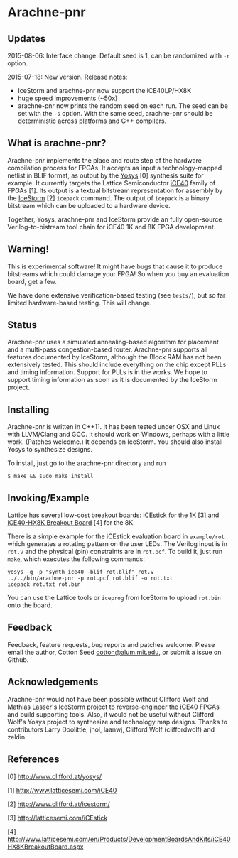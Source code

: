 # Arachne-pnr

## Updates

2015-08-06: Interface change: Default seed is 1, can be randomized with `-r` option.

2015-07-18: New version.  Release notes:
* IceStorm and arachne-pnr now support the iCE40LP/HX8K
* huge speed improvements (~50x)
* arachne-pnr now prints the random seed on each run.  The seed can be set with the `-s` option.  With the same seed, arachne-pnr should be deterministic across platforms and C++ compilers.

## What is arachne-pnr?

Arachne-pnr implements the place and route step of the hardware
compilation process for FPGAs.  It accepts as input a
technology-mapped netlist in BLIF format, as output by the
[Yosys](http://www.clifford.at/yosys/) [0] synthesis suite for
example.  It currently targets the Lattice Semiconductor
[iCE40](http://www.latticesemi.com/iCE40) family of FPGAs [1].  Its
output is a textual bitstream representation for assembly by the
[IceStorm](http://www.clifford.at/icestorm/) [2] `icepack` command.
The output of `icepack` is a binary bitstream which can be uploaded to
a hardware device.

Together, Yosys, arachne-pnr and IceStorm provide an fully open-source
Verilog-to-bistream tool chain for iCE40 1K and 8K FPGA development.

## Warning!

This is experimental software!  It might have bugs that cause it to
produce bitstreams which could damage your FPGA!  So when you buy an
evaluation board, get a few.

We have done extensive verification-based testing (see `tests/`), but
so far limited hardware-based testing.  This will change.

## Status

Arachne-pnr uses a simulated annealing-based algorithm for placement
and a multi-pass congestion-based router.  Arachne-pnr supports all
features documented by IceStorm, although the Block RAM has not been
extensively tested.  This should include everything on the chip except
PLLs and timing information.  Support for PLLs is in the works.  We
hope to support timing information as soon as it is documented by the
IceStorm project.

## Installing

Arachne-pnr is written in C++11.  It has been tested under OSX and
Linux with LLVM/Clang and GCC.  It should work on Windows, perhaps
with a little work.  (Patches welcome.)  It depends on IceStorm.  You
should also install Yosys to synthesize designs.

To install, just go to the arachne-pnr directory and run

```
$ make && sudo make install
```

## Invoking/Example

Lattice has several low-cost breakout boards:
[iCEstick](http://latticesemi.com/iCEstick) for the 1K [3] and
[iCE40-HX8K Breakout
Board](http://www.latticesemi.com/en/Products/DevelopmentBoardsAndKits/iCE40HX8KBreakoutBoard.aspx)
[4] for the 8K.

There is a simple example for the iCEstick evaluation board in
`example/rot` which generates a rotating pattern on the user LEDs.
The Verilog input is in `rot.v` and the physical (pin) constraints are
in `rot.pcf`.  To build it, just run `make`, which executes the
following commands:

```
yosys -q -p "synth_ice40 -blif rot.blif" rot.v
../../bin/arachne-pnr -p rot.pcf rot.blif -o rot.txt
icepack rot.txt rot.bin
```

You can use the Lattice tools or `iceprog` from IceStorm to upload
`rot.bin` onto the board.

## Feedback

Feedback, feature requests, bug reports and patches welcome.  Please
email the author, Cotton Seed <cotton@alum.mit.edu>, or submit a issue
on Github.

## Acknowledgements

Arachne-pnr would not have been possible without Clifford Wolf and
Mathias Lasser's IceStorm project to reverse-engineer the iCE40 FPGAs
and build supporting tools.  Also, it would not be useful without
Clifford Wolf's Yosys project to synthesize and technology map
designs.  Thanks to contributors Larry Doolittle, jhol, laanwj,
Clifford Wolf (cliffordwolf) and zeldin.

## References

[0] http://www.clifford.at/yosys/

[1] http://www.latticesemi.com/iCE40

[2] http://www.clifford.at/icestorm/

[3] http://latticesemi.com/iCEstick

[4] http://www.latticesemi.com/en/Products/DevelopmentBoardsAndKits/iCE40HX8KBreakoutBoard.aspx
